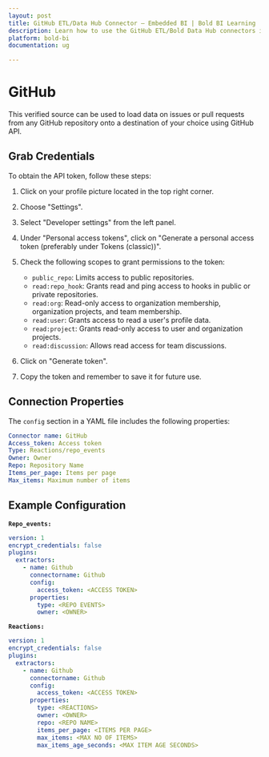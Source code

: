 ```yaml
---
layout: post
title: GitHub ETL/Data Hub Connector – Embedded BI | Bold BI Learning
description: Learn how to use the GitHub ETL/Bold Data Hub connectors in Bold BI Enterprise Edition. Discover simple steps to integrate data smoothly and make the most of your analytics.
platform: bold-bi
documentation: ug

---
```


# GitHub

This verified source can be used to load data on issues or pull requests from any GitHub repository onto a destination of your choice using GitHub API.

## Grab Credentials

To obtain the API token, follow these steps:

1. Click on your profile picture located in the top right corner.
2. Choose "Settings".
3. Select "Developer settings" from the left panel.
4. Under "Personal access tokens", click on "Generate a personal access token (preferably under Tokens (classic))".
5. Check the following scopes to grant permissions to the token:

   - `public_repo`: Limits access to public repositories.
   - `read:repo_hook`: Grants read and ping access to hooks in public or private repositories.
   - `read:org`: Read-only access to organization membership, organization projects, and team membership.
   - `read:user`: Grants access to read a user's profile data.
   - `read:project`: Grants read-only access to user and organization projects.
   - `read:discussion`: Allows read access for team discussions.

6. Click on "Generate token".
7. Copy the token and remember to save it for future use.

## Connection Properties

The `config` section in a YAML file includes the following properties:

```yaml
Connector name: GitHub
Access_token: Access token
Type: Reactions/repo_events
Owner: Owner
Repo: Repository Name
Items_per_page: Items per page
Max_items: Maximum number of items
```


## Example Configuration

**`Repo_events:`**

```yaml
version: 1
encrypt_credentials: false
plugins:
  extractors:
    - name: Github
      connectorname: Github
      config:
        access_token: <ACCESS TOKEN>
      properties:
        type: <REPO EVENTS>
        owner: <OWNER>
```
**`Reactions:`**

```yaml
version: 1
encrypt_credentials: false
plugins:
  extractors:
    - name: Github
      connectorname: Github
      config:
        access_token: <ACCESS TOKEN>
      properties:
        type: <REACTIONS>
        owner: <OWNER>
        repo: <REPO NAME>
        items_per_page: <ITEMS PER PAGE>
        max_items: <MAX NO OF ITEMS>
        max_items_age_seconds: <MAX ITEM AGE SECONDS>
```
